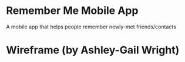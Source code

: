 # Remember Me Mobile App
A mobile app that helps people remember newly-met friends/contacts

# Wireframe (by Ashley-Gail Wright)
